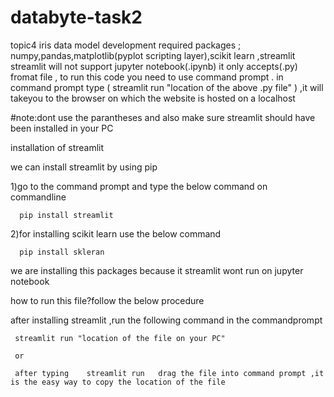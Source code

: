 # databyte-task2
topic4 iris data model development
required packages  ;  numpy,pandas,matplotlib(pyplot scripting layer),scikit learn ,streamlit
streamlit will not support jupyter notebook(.ipynb) it only  accepts(.py) fromat file , to run this code
you need to use command prompt . in command prompt type ( streamlit run "location of the above .py file" )
 ,it will takeyou to the browser on which the website is hosted on a localhost
 
 #note:dont use the parantheses and also make sure streamlit should have been installed in your PC

installation of streamlit 

we can install streamlit by using pip 

1)go to the command prompt and type the below command on commandline 

      pip install streamlit
      
2)for installing scikit learn use the below command

      pip install skleran
      
we are installing this  packages because it streamlit wont run on jupyter notebook

how to run this file?follow the below procedure

after installing streamlit ,run the following command in the commandprompt 

     streamlit run "location of the file on your PC"
     
     or 
     
     after typing    streamlit run   drag the file into command prompt ,it is the easy way to copy the location of the file
